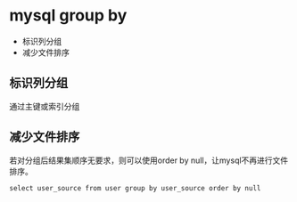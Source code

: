 

# mysql group by



- 标识列分组
- 减少文件排序

## 标识列分组

通过主键或索引分组

## 减少文件排序

若对分组后结果集顺序无要求，则可以使用order by null，让mysql不再进行文件排序。

```mysql
select user_source from user group by user_source order by null
```

